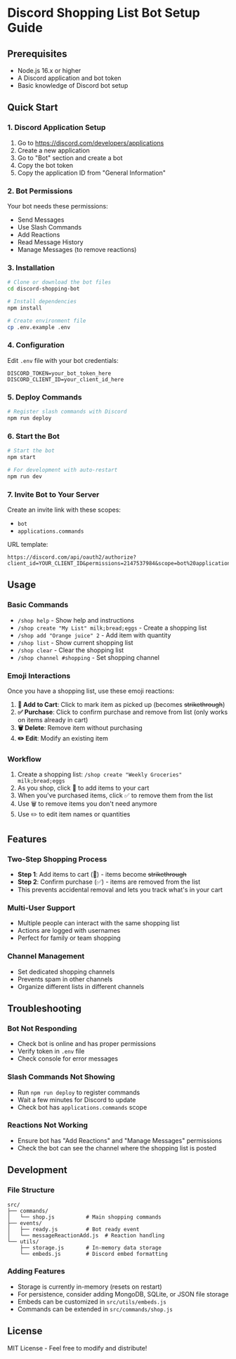 # Discord Shopping List Bot Setup Guide

## Prerequisites
- Node.js 16.x or higher
- A Discord application and bot token
- Basic knowledge of Discord bot setup

## Quick Start

### 1. Discord Application Setup
1. Go to https://discord.com/developers/applications
2. Create a new application
3. Go to "Bot" section and create a bot
4. Copy the bot token
5. Copy the application ID from "General Information"

### 2. Bot Permissions
Your bot needs these permissions:
- Send Messages
- Use Slash Commands
- Add Reactions
- Read Message History
- Manage Messages (to remove reactions)

### 3. Installation
```bash
# Clone or download the bot files
cd discord-shopping-bot

# Install dependencies
npm install

# Create environment file
cp .env.example .env
```

### 4. Configuration
Edit `.env` file with your bot credentials:
```
DISCORD_TOKEN=your_bot_token_here
DISCORD_CLIENT_ID=your_client_id_here
```

### 5. Deploy Commands
```bash
# Register slash commands with Discord
npm run deploy
```

### 6. Start the Bot
```bash
# Start the bot
npm start

# For development with auto-restart
npm run dev
```

### 7. Invite Bot to Your Server
Create an invite link with these scopes:
- `bot`
- `applications.commands`

URL template:
```
https://discord.com/api/oauth2/authorize?client_id=YOUR_CLIENT_ID&permissions=2147537984&scope=bot%20applications.commands
```

## Usage

### Basic Commands
- `/shop help` - Show help and instructions
- `/shop create "My List" milk;bread;eggs` - Create a shopping list
- `/shop add "Orange juice" 2` - Add item with quantity
- `/shop list` - Show current shopping list
- `/shop clear` - Clear the shopping list
- `/shop channel #shopping` - Set shopping channel

### Emoji Interactions
Once you have a shopping list, use these emoji reactions:

1. **🛒 Add to Cart**: Click to mark item as picked up (becomes ~~strikethrough~~)
2. **✅ Purchase**: Click to confirm purchase and remove from list (only works on items already in cart)
3. **🗑️ Delete**: Remove item without purchasing
4. **✏️ Edit**: Modify an existing item

### Workflow
1. Create a shopping list: `/shop create "Weekly Groceries" milk;bread;eggs`
2. As you shop, click 🛒 to add items to your cart
3. When you've purchased items, click ✅ to remove them from the list
4. Use 🗑️ to remove items you don't need anymore
5. Use ✏️ to edit item names or quantities

## Features

### Two-Step Shopping Process
- **Step 1**: Add items to cart (🛒) - items become ~~strikethrough~~
- **Step 2**: Confirm purchase (✅) - items are removed from the list
- This prevents accidental removal and lets you track what's in your cart

### Multi-User Support
- Multiple people can interact with the same shopping list
- Actions are logged with usernames
- Perfect for family or team shopping

### Channel Management
- Set dedicated shopping channels
- Prevents spam in other channels
- Organize different lists in different channels

## Troubleshooting

### Bot Not Responding
- Check bot is online and has proper permissions
- Verify token in `.env` file
- Check console for error messages

### Slash Commands Not Showing
- Run `npm run deploy` to register commands
- Wait a few minutes for Discord to update
- Check bot has `applications.commands` scope

### Reactions Not Working
- Ensure bot has "Add Reactions" and "Manage Messages" permissions
- Check the bot can see the channel where the shopping list is posted

## Development

### File Structure
```
src/
├── commands/
│   └── shop.js          # Main shopping commands
├── events/
│   ├── ready.js         # Bot ready event
│   └── messageReactionAdd.js  # Reaction handling
└── utils/
    ├── storage.js       # In-memory data storage
    └── embeds.js        # Discord embed formatting
```

### Adding Features
- Storage is currently in-memory (resets on restart)
- For persistence, consider adding MongoDB, SQLite, or JSON file storage
- Embeds can be customized in `src/utils/embeds.js`
- Commands can be extended in `src/commands/shop.js`

## License
MIT License - Feel free to modify and distribute!